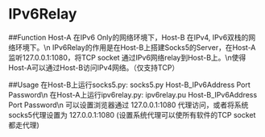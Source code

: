 # IPv6Relay

##Function
Host-A 在IPv6 Only的网络环境下，Host-B 在IPv4, IPv6双栈的网络环境下。\n
IPv6Relay的作用是在Host-B上搭建Socks5的Server，在Host-A监听127.0.0.1:1080，将TCP socket 通过IPv6网络relay到Host-B上。\n使得Host-A可以通过Host-B访问IPv4网络。（仅支持TCP）

##Usage
在Host-B上运行socks5.py: socks5.py Host-B_IPv6Address Port Password\n
在Host-A上运行ipv6relay.py: ipv6relay.pu Host-B_IPv6Address Port Password\n
可以设置浏览器通过 127.0.0.1:1080 代理访问，或者将系统socks5代理设置为 127.0.0.1:1080 (设置系统代理可以使所有软件的TCP socket都走代理)
